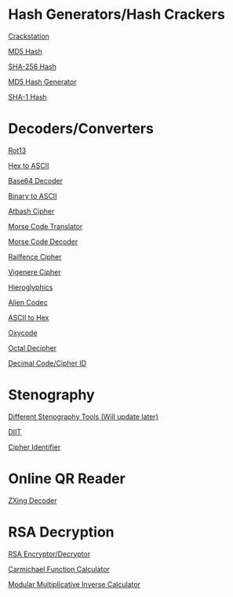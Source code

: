 # Hash Generators/Hash Crackers

<a href = "https://crackstation.net/" target = "_self">Crackstation</a>

<a href = "https://md5hashing.net/hash" target = "_self">MD5 Hash</a>

<a href = "https://www.dcode.fr/sha256-hash" target = "_self">SHA-256 Hash</a>

<a href = "https://www.md5hashgenerator.com/" target = "_self">MD5 Hash Generator</a>

<a href = "http://www.sha1-online.com/" target = "_self">SHA-1 Hash</a>

# Decoders/Converters

<a href = "https://rot13.com/" target = "_self">Rot13</a>

<a href = "https://www.rapidtables.com/convert/number/hex-to-ascii.html" target = "_self">Hex to ASCII</a>

<a href = "https://www.base64decode.org/" target = "_self">Base64 Decoder</a>

<a href = "https://www.binaryhexconverter.com/binary-to-ascii-text-converter" target = "_self">Binary to ASCII</a>

<a href = "http://rumkin.com/tools/cipher/atbash.php" target = "_self">Atbash Cipher</a>

<a href = "https://morsecode.scphillips.com/translator.html" target = "_self">Morse Code Translator</a>

<a href = "https://morsecode.scphillips.com/labs/decoder/" target = "_self">Morse Code Decoder</a>

<a href = "http://rumkin.com/tools/cipher/railfence.php" target = "_self">Railfence Cipher</a>

<a href = "http://rumkin.com/tools/cipher/vigenere.php" target = "_self">Vigenere Cipher</a>

<a href = "https://discoveringegypt.com/egyptian-hieroglyphic-writing/hieroglyphic-typewriter/" target = "_self">Hieroglyphics</a>

<a href = "http://www.gotfuturama.com/Interactive/AlienCodec/" target = "_self">Alien Codec</a>

<a href = "https://www.asciitohex.com/" target = "_self">ASCII to Hex</a>

<a href = "https://gist.github.com/oxycoder/f79f14520d2ad34bf2cb" target = "_self">Oxycode</a>

<a href = "https://v2.cryptii.com/octal/text" target = "_self">Octal Decipher</a>

<a href = "https://www.boxentriq.com/code-breaking/cipher-identifier#decimal-code" target = "_self">Decimal Code/Cipher ID</a>

# Stenography

<a href = "https://www.yeahhub.com/top-steganography-tools-ctf-challenges/" target = "_self">Different Stenography Tools (Will update later)</a>

<a href = "http://diit.sourceforge.net/" target = "_self">DIIT</a>

<a href = "https://www.dcode.fr/cipher-identifier" target = "_self">Cipher Identifier</a>

# Online QR Reader

<a href = "https://zxing.org/w/decode.jspx" target = "_self">ZXing Decoder</a>

# RSA Decryption

<a href = "https://nmichaels.org/rsa.py" target = "_self">RSA Encryptor/Decryptor</a>

<a href = "https://comnuan.com/cmnn02/cmnn02006/cmnn02006.php" target = "_self">Carmichael Function Calculator</a>

<a href = "https://planetcalc.com/3311/ " target = "_self">Modular Multiplicative Inverse Calculator</a>
